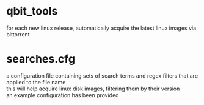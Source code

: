# qbit_tools
for each new linux release, automatically acquire the latest linux images via bittorrent  

# searches.cfg
a configuration file containing sets of search terms and regex filters that are applied to the file name  
this will help acquire linux disk images, filtering them by their version  
an example configuration has been provided  
